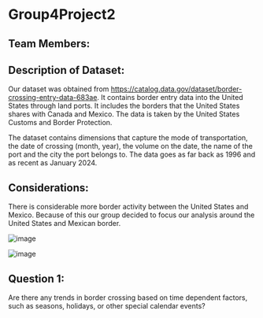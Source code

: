 # Group4Project2

## Team Members:





## Description of Dataset:

Our dataset was obtained from https://catalog.data.gov/dataset/border-crossing-entry-data-683ae. It contains border entry data into the United States through land ports. It includes the borders that the United States shares with Canada and Mexico. The data is taken by the United States Customs and Border Protection. 

The dataset contains dimensions that capture the mode of transportation, the date of crossing (month, year), the volume on the date, the name of the port and the city the port belongs to. The data goes as far back as 1996 and as recent as January 2024.


## Considerations:

There is considerable more border activity between the United States and Mexico. Because of this our group decided to focus our analysis around the United States and Mexican border.


![image](https://github.com/user-attachments/assets/e42fff08-eb7e-4c4c-972a-821acd06defd)

![image](https://github.com/user-attachments/assets/9d2499c2-672b-4c07-b6d6-37e064c2a8df)


## Question 1:

Are there any trends in border crossing based on time dependent factors, such as seasons, holidays, or other special calendar events?

